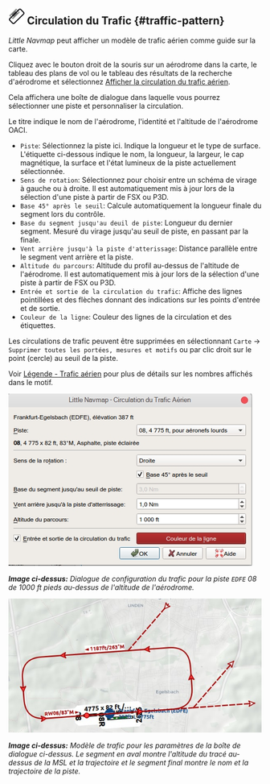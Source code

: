 ## ![Traffic Pattern](../images/icons/trafficpattern.png "Traffic Pattern") Circulation du Trafic {#traffic-pattern}

_Little Navmap_ peut afficher un modèle de trafic aérien comme guide sur la carte.

Cliquez avec le bouton droit de la souris sur un aérodrome dans la carte, le tableau des plans de vol ou le tableau des résultats de la recherche d'aérodrome et sélectionnez [Afficher la circulation du trafic aérien](MAPDISPLAY.md#show-traffic-pattern).

Cela affichera une boîte de dialogue dans laquelle vous pourrez sélectionner une piste et personnaliser la circulation.

Le titre indique le nom de l'aérodrome, l'identité et l'altitude de l'aérodrome OACI.

* `Piste`: Sélectionnez la piste ici. Indique la longueur et le type de surface. L'étiquette ci-dessous indique le nom, la longueur, la largeur, le cap magnétique, la surface et l'état lumineux de la piste actuellement sélectionnée.
* `Sens de rotation`: Sélectionnez pour choisir entre un schéma de virage à gauche ou à droite. Il est automatiquement mis à jour lors de la sélection d'une piste à partir de FSX ou P3D.
* `Base 45° après le seuil`: Calcule automatiquement la longueur finale du segment lors du contrôle.
* `Base du segment jusqu'au deuil de piste`: Longueur du dernier segment. Mesuré du virage jusqu'au seuil de piste, en passant par la finale.
* `Vent arrière jusqu'à la piste d'atterissage`: Distance parallèle entre le segment vent arrière et la piste.
* `Altitude du parcours`: Altitude du profil au-dessus de l'altitude de l'aérodrome. Il est automatiquement mis à jour lors de la sélection d'une piste à partir de FSX ou P3D.
* `Entrée et sortie de la circulation du trafic`: Affiche des lignes pointillées et des flèches donnant des indications sur les points d'entrée et de sortie.
* `Couleur de la ligne`: Couleur des lignes de la circulation et des étiquettes.

Les circulations de trafic peuvent être supprimées en sélectionnant `Carte` -&gt; `Supprimer toutes les portées, mesures et motifs` ou par clic droit sur le point \(cercle\) au seuil de la piste.

Voir [Légende - Trafic aérien](LEGEND.md#airport-traffic-pattern) pour plus de détails sur les nombres affichés dans le motif.

![Traffic Pattern Dialog](../images/pattern_dialog_fr.jpg "Traffic Pattern Dialog")

_**Image ci-dessus:** Dialogue de configuration du trafic pour la piste _`EDFE`_ 08 de 1000 ft pieds au-dessus de l'altitude de l'aérodrome._

![Traffic Pattern](../images/pattern.jpg "Traffic Pattern")

_**Image ci-dessus:** Modèle de trafic pour les paramètres de la boîte de dialogue ci-dessus. Le segment en aval montre l'altitude du tracé au-dessus de la MSL et la trajectoire et le segment final montre le nom et la trajectoire de la piste._

